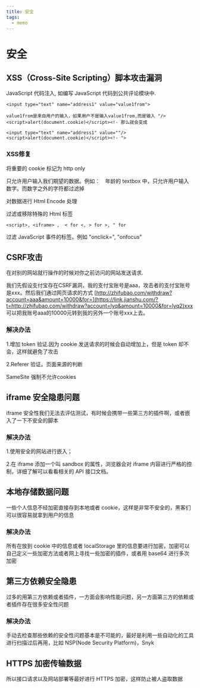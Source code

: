 ```yaml
---
title: 安全
tags: 
  - memo
---
```


# 安全

## **XSS（Cross-Site Scripting）脚本攻击漏洞**

JavaScript 代码注入, 如编写 JavaScript 代码到公共评论模块中.

    <input type="text" name="address1" value="value1from">
    
    value1from是来自用户的输入，如果用户不是输入value1from,而是输入 "/><script>alert(document.cookie)</script><!- 那么就会变成
    
    <input type="text" name="address1" value=""/><script>alert(document.cookie)</script><!- ">

### XSS修复

将重要的 cookie 标记为 http only

只允许用户输入我们期望的数据。例如：　年龄的 textbox 中，只允许用户输入数字。而数字之外的字符都过滤掉

对数据进行 Html Encode 处理

过滤或移除特殊的 Html 标签

    <script>, <iframe> ,  < for <, > for >, " for

过滤 JavaScript 事件的标签。例如 "onclick=", "onfocus"

## CSRF攻击

在对别的网站就行操作的时候对你之前访问的网站发送请求.

我们先假设支付宝存在CSRF漏洞，我的支付宝账号是aaa，攻击者的支付宝账号是xxx。然后我们通过网页请求的方式 [http://zhifubao.com/withdraw?account=aaa&amount=10000&for=](https://link.jianshu.com/?t=http://zhifubao.com/withdraw?account=lyq&amount=10000&for=lyq2)xxx 可以把我账号aaa的10000元转到我的另外一个账号xxx上去。

### 解决办法

1.增加 token 验证.因为 cookie 发送请求的时候会自动增加上，但是 token 却不会，这样就避免了攻击

2.Referer 验证。页面来源的判断

SameSite 强制不允许cookies

## iframe 安全隐患问题

iframe 安全性我们无法去评估测试，有时候会携带一些第三方的插件啊，或者嵌入了一下不安全的脚本

### 解决办法

1.使用安全的网站进行嵌入；

2.在 iframe 添加一个叫 sandbox 的属性，浏览器会对 iframe 内容进行严格的控制，详细了解可以看看相关的 API 接口文档。

## 本地存储数据问题

一些个人信息不经加密直接存到本地或者 cookie，这样是非常不安全的，黑客们可以很容易就拿到用户的信息

### 解决办法

所有在放到 cookie 中的信息或者 localStorage 里的信息要进行加密，加密可以自己定义一些加密方法或者网上寻找一些加密的插件，或者用 base64 进行多次加密

## 第三方依赖安全隐患

过多的用第三方依赖或者插件，一方面会影响性能问题，另一方面第三方的依赖或者插件存在很多安全性问题

### 解决办法

手动去检查那些依赖的安全性问题基本是不可能的，最好是利用一些自动化的工具进行扫描过后再用，比如 NSP(Node Security Platform)，Snyk

## HTTPS 加密传输数据

所以接口请求以及网站部署等最好进行 HTTPS 加密，这样防止被人盗取数据